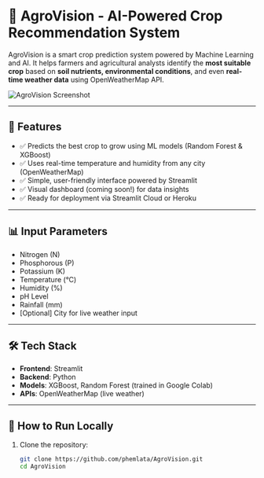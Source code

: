 # 🌾 AgroVision - AI-Powered Crop Recommendation System

AgroVision is a smart crop prediction system powered by Machine Learning and AI. It helps farmers and agricultural analysts identify the **most suitable crop** based on **soil nutrients, environmental conditions**, and even **real-time weather data** using OpenWeatherMap API.

![AgroVision Screenshot](https://user-images.githubusercontent.com/your-screenshot.png)

---

## 🚀 Features

- ✅ Predicts the best crop to grow using ML models (Random Forest & XGBoost)
- ✅ Uses real-time temperature and humidity from any city (OpenWeatherMap)
- ✅ Simple, user-friendly interface powered by Streamlit
- ✅ Visual dashboard (coming soon!) for data insights
- ✅ Ready for deployment via Streamlit Cloud or Heroku

---

## 📊 Input Parameters

- Nitrogen (N)
- Phosphorous (P)
- Potassium (K)
- Temperature (°C)
- Humidity (%)
- pH Level
- Rainfall (mm)
- [Optional] City for live weather input

---

## 🛠 Tech Stack

- **Frontend**: Streamlit
- **Backend**: Python
- **Models**: XGBoost, Random Forest (trained in Google Colab)
- **APIs**: OpenWeatherMap (live weather)

---

## 🧪 How to Run Locally

1. Clone the repository:
   ```bash
   git clone https://github.com/phemlata/AgroVision.git
   cd AgroVision

